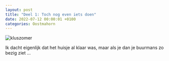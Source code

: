 ```yaml
---
layout: post
title: "Deel 1: Toch nog even iets doen"
date: 2022-07-12 00:00:01 +0100
categories: Oostmahorn
---
```


![kluszomer](../assets/kluszomer.gif)  

Ik dacht eigenlijk dat het huisje al klaar was, maar als je dan je buurmans zo bezig ziet ...